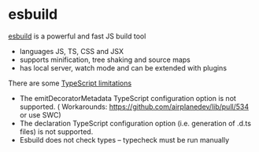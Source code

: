# esbuild

[esbuild](https://esbuild.github.io) is a powerful and fast JS build tool

- languages JS, TS, CSS and JSX
- supports minification, tree shaking and source maps
- has local server, watch mode and can be extended with plugins

There are some [TypeScript limitations](https://esbuild.github.io/content-types/#typescript-caveats)

- The emitDecoratorMetadata TypeScript configuration option is not supported. (
  Workarounds: https://github.com/airplanedev/lib/pull/534 or use SWC)
- The declaration TypeScript configuration option (i.e. generation of .d.ts files) is not supported.
- Esbuild does not check types – typecheck must be run manually
